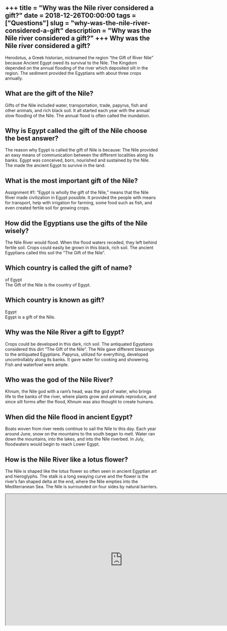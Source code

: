 +++
title = "Why was the Nile river considered a gift?"
date = 2018-12-26T00:00:00
tags = ["Questions"]
slug = "why-was-the-nile-river-considered-a-gift"
description = "Why was the Nile river considered a gift?"
+++
Why was the Nile river considered a gift?
-----------------------------------------

Herodotus, a Greek historian, nicknamed the region “the Gift of River Nile” because Ancient Egypt owed its survival to the Nile. The Kingdom depended on the annual flooding of the river which deposited silt in the region. The sediment provided the Egyptians with about three crops annually.

What are the gift of the Nile?
------------------------------

Gifts of the Nile included water, transportation, trade, papyrus, fish and other animals, and rich black soil. It all started each year with the annual slow flooding of the Nile. The annual flood is often called the inundation.

Why is Egypt called the gift of the Nile choose the best answer?
----------------------------------------------------------------

The reason why Egypt is called the gift of Nile is because: The Nile provided an easy means of communication between the different localities along its banks. Egypt was conceived, born, nourished and sustained by the Nile. The made the ancient Egypt to survive in the land.

What is the most important gift of the Nile?
--------------------------------------------

Assignment #1: “Egypt is wholly the gift of the Nile,” means that the Nile River made civilization in Egypt possible. It provided the people with means for transport, help with irrigation for farming, some food such as fish, and even created fertile soil for growing crops.

How did the Egyptians use the gifts of the Nile wisely?
-------------------------------------------------------

The Nile River would flood. When the flood waters receded, they left behind fertile soil. Crops could easily be grown in this black, rich soil. The ancient Egyptians called this soil the “The Gift of the Nile”.

Which country is called the gift of name?
-----------------------------------------

of Egypt  
The Gift of the Nile is the country of Egypt.

Which country is known as gift?
-------------------------------

Egypt  
Egypt is a gift of the Nile.

Why was the Nile River a gift to Egypt?
---------------------------------------

Crops could be developed in this dark, rich soil. The antiquated Egyptians considered this dirt “The Gift of the Nile”. The Nile gave different blessings to the antiquated Egyptians. Papyrus, utilized for everything, developed uncontrollably along its banks. It gave water for cooking and showering. Fish and waterfowl were ample.

Who was the god of the Nile River?
----------------------------------

Khnum, the Nile god with a ram’s head, was the god of water, who brings life to the banks of the river, where plants grow and animals reproduce, and since silt forms after the flood, Khnum was also thought to create humans.

When did the Nile flood in ancient Egypt?
-----------------------------------------

Boats woven from river reeds continue to sail the Nile to this day. Each year around June, snow on the mountains to the south began to melt. Water ran down the mountains, into the lakes, and into the Nile riverbed. In July, floodwaters would begin to reach Lower Egypt.

How is the Nile River like a lotus flower?
------------------------------------------

The Nile is shaped like the lotus flower so often seen in ancient Egyptian art and hieroglyphs. The stalk is a long swaying curve and the flower is the river’s fan shaped delta at the end, where the Nile empties into the Mediterranean Sea. The Nile is surrounded on four sides by natural barriers.

<iframe allow="accelerometer; autoplay; clipboard-write; encrypted-media; gyroscope; picture-in-picture" allowfullscreen="" class="__youtube_prefs__  epyt-is-override  no-lazyload" data-no-lazy="1" data-origheight="433" data-origwidth="770" data-skipgform_ajax_framebjll="" height="433" id="_ytid_25155" loading="lazy" src="https://www.youtube.com/embed/gO8V3XGMkME?enablejsapi=1&autoplay=0&cc_load_policy=0&cc_lang_pref=&iv_load_policy=1&loop=0&modestbranding=0&rel=1&fs=1&playsinline=0&autohide=2&theme=dark&color=red&controls=1&" title="YouTube player" width="770"></iframe>